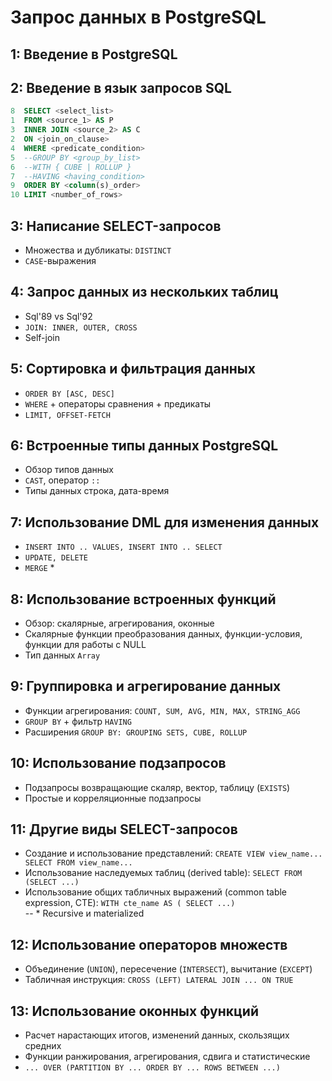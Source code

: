 # Запрос данных в PostgreSQL

## 1: Введение в PostgreSQL
## 2: Введение в язык запросов SQL
```sql
8  SELECT <select_list>  
1  FROM <source_1> AS P
3  INNER JOIN <source_2> AS C
2  ON <join_on_clause>
4  WHERE <predicate_condition>
5  --GROUP BY <group_by_list>
6  --WITH { CUBE | ROLLUP }
7  --HAVING <having_condition>
9  ORDER BY <column(s)_order>
10 LIMIT <number_of_rows>
```
## 3: Написание SELECT-запросов
- Множества и дубликаты: ```DISTINCT```
- ```CASE```-выражения
## 4: Запрос данных из нескольких таблиц
- Sql'89 vs Sql'92
- ```JOIN: INNER, OUTER, CROSS```
- Self-join
## 5: Сортировка и фильтрация данных
- ```ORDER BY [ASC, DESC]```
- ```WHERE``` + операторы сравнения + предикаты
- ```LIMIT, OFFSET-FETCH```
## 6: Встроенные типы данных PostgreSQL
- Обзор типов данных
- ```CAST```, оператор ```::```
- Типы данных строка, дата-время
## 7: Использование DML для изменения данных
- ```INSERT INTO .. VALUES, INSERT INTO .. SELECT```
- ```UPDATE, DELETE```
- ```MERGE``` *
## 8: Использование встроенных функций
- Обзор: скалярные, агрегирования, оконные
- Скалярные функции преобразования данных, функции-условия, функции для работы с NULL
- Тип данных ```Array```
## 9: Группировка и агрегирование данных
- Функции агрегирования: ```COUNT, SUM, AVG, MIN, MAX, STRING_AGG```
- ```GROUP BY``` + фильтр ```HAVING```
- Расширения ```GROUP BY: GROUPING SETS, CUBE, ROLLUP```
## 10: Использование подзапросов
- Подзапросы возвращающие скаляр, вектор, таблицу (```EXISTS```)
- Простые и корреляционные подзапросы
## 11: Другие виды SELECT-запросов
- Создание и использование представлений: ```CREATE VIEW view_name... SELECT FROM view_name...```
- Использование наследуемых таблиц (derived table): ```SELECT FROM (SELECT ...)```
- Использование общих табличных выражений (common table expression, CTE): ```WITH cte_name AS ( SELECT ...)```  
-- * Recursive и materialized
## 12: Использование операторов множеств
- Объединение (```UNION```), пересечение (```INTERSECT```), вычитание (```EXCEPT```)
- Табличная инструкция: ```CROSS (LEFT) LATERAL JOIN ... ON TRUE```
## 13: Использование оконных функций
- Расчет нарастающих итогов, изменений данных, скользящих средних
- Функции ранжирования, агрегирования, сдвига и статистические
- ``` ... OVER (PARTITION BY ... ORDER BY ... ROWS BETWEEN ...) ```